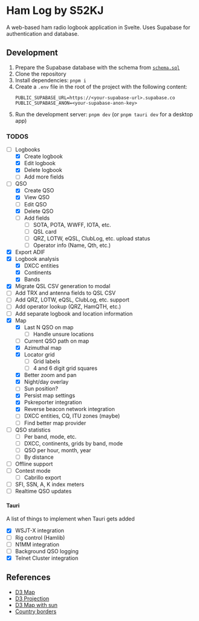 # Ham Log by S52KJ

A web-based ham radio logbook application in Svelte. Uses Supabase for authentication and database.

## Development

1. Prepare the Supabase database with the schema from [`schema.sql`](supabase/schema.sql)
2. Clone the repository
3. Install dependencies: `pnpm i`
4. Create a `.env` file in the root of the project with the following content:
   ```
   PUBLIC_SUPABASE_URL=https://<your-supabase-url>.supabase.co
   PUBLIC_SUPABASE_ANON=<your-supabase-anon-key>
   ```
5. Run the development server: `pnpm dev` (or `pnpm tauri dev` for a desktop app)

### TODOS

- [ ] Logbooks
  - [x] Create logbook
  - [x] Edit logbook
  - [x] Delete logbook
  - [ ] Add more fields
- [ ] QSO
  - [x] Create QSO
  - [x] View QSO
  - [ ] Edit QSO
  - [x] Delete QSO
  - [ ] Add fields
    - [ ] SOTA, POTA, WWFF, IOTA, etc.
    - [ ] QSL card
    - [ ] QRZ, LOTW, eQSL, ClubLog, etc. upload status
    - [ ] Operator info (Name, Qth, etc.)
- [x] Export ADIF
- [x] Logbook analysis
  - [x] DXCC entities
  - [x] Continents
  - [x] Bands
- [x] Migrate QSL CSV generation to modal
- [ ] Add TRX and antenna fields to QSL CSV
- [ ] Add QRZ, LOTW, eQSL, ClubLog, etc. support
- [ ] Add operator lookup (QRZ, HamQTH, etc.)
- [ ] Add separate logbook and location information
- [x] Map
  - [x] Last N QSO on map
    - [ ] Handle unsure locations
  - [ ] Current QSO path on map
  - [x] Azimuthal map
  - [x] Locator grid
    - [ ] Grid labels
    - [ ] 4 and 6 digit grid squares
  - [x] Better zoom and pan
  - [x] Night/day overlay
  - [ ] Sun position?
  - [x] Persist map settings
  - [x] Pskreporter integration
  - [x] Reverse beacon network integration
  - [ ] DXCC entities, CQ, ITU zones (maybe)
  - [ ] Find better map provider
- [ ] QSO statistics
  - [ ] Per band, mode, etc.
  - [ ] DXCC, continents, grids by band, mode
  - [ ] QSO per hour, month, year
  - [ ] By distance
- [ ] Offline support
- [ ] Contest mode
  - [ ] Cabrillo export
- [ ] SFI, SSN, A, K index meters
- [ ] Realtime QSO updates

#### Tauri

A list of things to implement when Tauri gets added

- [x] WSJT-X integration
- [ ] Rig control (Hamlib)
- [ ] N1MM integration
- [ ] Background QSO logging
- [x] Telnet Cluster integration

## References

- [D3 Map](https://d3js.org/d3-geo)
- [D3 Projection](https://d3js.org/d3-geo/projection)
- [D3 Map with sun](https://observablehq.com/@d3/solar-terminator)
- [Country borders](https://github.com/topojson/world-atlas)
